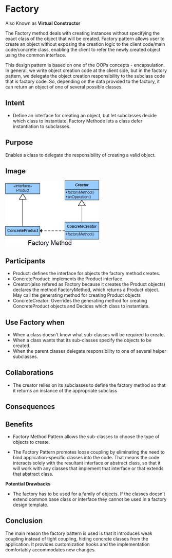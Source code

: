 # Factory #

Also Known as **Virtual Constructor**

The Factory method deals with creating instances without specifying the exact class of the object that will be created.
Factory pattern allows user to create an object without exposing the creation logic to the client code/main code/concrete class, enabling the client to refer the newly created object using the common interface.

This design pattern is based on one of the OOPs concepts - encapsulation. In general, we write object creation code at the client side, but in the factory pattern, we delegate the object creation responsibility to the subclass code that is factory code. So, depending on the data provided to the factory, it can return an object of one of several possible classes.

## Intent ##

+ Define an interface for creating an object, but let subclasses decide which class to instantiate. Factory Methode lets a class defer instantiation to subclasses.

## Purpose ##

Enables a class to delegate the responsibility of creating a valid object.

## Image ##

![alt text](./Images/Factory-1.md.png "Factory")

## Participants ##

+ Product: defines the interface for objects the factory method creates.
+ ConcreteProduct: implements the Product interface.
+ Creator:(also refered as Factory because it creates the Product objects) declares the method FactoryMethod, which returns a Product object. May call the generating method for creating Product objects
+ ConcreteCreator: Overrides the generating method for creating ConcreteProduct objects and Decides which class to instantiate.

## Use Factory when ##

+ When a class doesn't know what sub-classes will be required to create.
+ When a class wants that its sub-classes specify the objects to be created.
+ When the parent classes delegate responsibility to one of several helper subclasses.

## Collaborations ##

+ The creator relies on its subclasses to define the factory method so that it returns an instance of the appropriate subclass

## Consequences ##

## Benefits ##

+ Factory Method Pattern allows the sub-classes to choose the type of objects to create.

+ The Factory Pattern promotes loose coupling by eliminating the need to bind application-specific classes into the code. That means the code interacts solely with the resultant interface or abstract class, so that it will work with any classes that implement that interface or that extends that abstract class.

**Potential Drawbacks**

+ The factory has to be used for a family of objects. If the classes doesn’t extend common base class or interface they cannot be used in a factory design template.

## Conclusion

The main reason the factory pattern is used is that it introduces weak coupling instead of tight coupling, hiding concrete classes from the application. It provides customization hooks and the implementation comfortably accommodates new changes.

